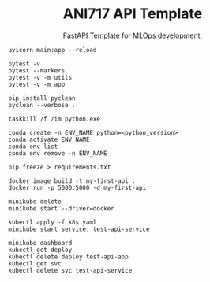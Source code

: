 <p align="center">
  <h1 align="center">ANI717 API Template</h1>
</p>

<p align="center">
FastAPI Template for MLOps development.
</p>

```
uvicorn main:app --reload
```
```
pytest -v
pytest --markers
pytest -v -m utils
pytest -v -m app
```
```
pip install pyclean
pyclean --verbose .
```
```
taskkill /f /im python.exe
```
```
conda create -n ENV_NAME python=<python_version>
conda activate ENV_NAME
conda env list
conda env remove -n ENV_NAME
```
```
pip freeze > requirements.txt
```
```
docker image build -t my-first-api .
docker run -p 5000:5000 -d my-first-api
```
```
minikube delete
minikube start --driver=docker

kubectl apply -f k8s.yaml
minikube start service: test-api-service

minikube dashboard
kubectl get deploy
kubectl delete deploy test-api-app
kubectl get svc
kubectl delete svc test-api-service
```
